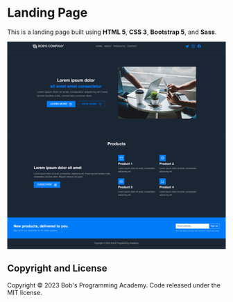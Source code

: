 # Landing Page

This is a landing page built using **HTML 5**, **CSS 3**, **Bootstrap 5**, and **Sass**.

![plot](https://github.com/BobsProgrammingAcademy/landing-page-bootstrap-sass/blob/master/images/main.png?raw=true)

## Copyright and License

Copyright © 2023 Bob's Programming Academy. Code released under the MIT license.
